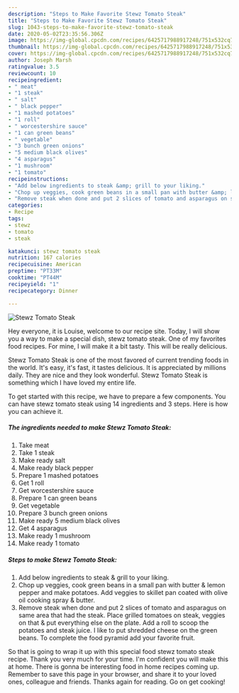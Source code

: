 ```yaml
---
description: "Steps to Make Favorite Stewz Tomato Steak"
title: "Steps to Make Favorite Stewz Tomato Steak"
slug: 1043-steps-to-make-favorite-stewz-tomato-steak
date: 2020-05-02T23:35:56.306Z
image: https://img-global.cpcdn.com/recipes/6425717988917248/751x532cq70/stewz-tomato-steak-recipe-main-photo.jpg
thumbnail: https://img-global.cpcdn.com/recipes/6425717988917248/751x532cq70/stewz-tomato-steak-recipe-main-photo.jpg
cover: https://img-global.cpcdn.com/recipes/6425717988917248/751x532cq70/stewz-tomato-steak-recipe-main-photo.jpg
author: Joseph Marsh
ratingvalue: 3.5
reviewcount: 10
recipeingredient:
- " meat"
- "1 steak"
- " salt"
- " black pepper"
- "1 mashed potatoes"
- "1 roll"
- " worcestershire sauce"
- "1 can green beans"
- " vegetable"
- "3 bunch green onions"
- "5 medium black olives"
- "4 asparagus"
- "1 mushroom"
- "1 tomato"
recipeinstructions:
- "Add below ingredients to steak &amp; grill to your liking."
- "Chop up veggies, cook green beans in a small pan with butter &amp; lemon pepper and make potatoes. Add veggies to skillet pan coated with olive oil cooking spray &amp; butter."
- "Remove steak when done and put 2 slices of tomato and asparagus on same area that had the steak. Place grilled tomatoes on steak, veggies on that &amp; put everything else on the plate. Add a roll to scoop the potatoes and steak juice. I like to put shredded cheese on the green beans. To complete the food pyramid add your favorite fruit."
categories:
- Recipe
tags:
- stewz
- tomato
- steak

katakunci: stewz tomato steak 
nutrition: 167 calories
recipecuisine: American
preptime: "PT33M"
cooktime: "PT44M"
recipeyield: "1"
recipecategory: Dinner

---
```



![Stewz Tomato Steak](https://img-global.cpcdn.com/recipes/6425717988917248/751x532cq70/stewz-tomato-steak-recipe-main-photo.jpg)

Hey everyone, it is Louise, welcome to our recipe site. Today, I will show you a way to make a special dish, stewz tomato steak. One of my favorites food recipes. For mine, I will make it a bit tasty. This will be really delicious.



Stewz Tomato Steak is one of the most favored of current trending foods in the world. It's easy, it's fast, it tastes delicious. It is appreciated by millions daily. They are nice and they look wonderful. Stewz Tomato Steak is something which I have loved my entire life.


To get started with this recipe, we have to prepare a few components. You can have stewz tomato steak using 14 ingredients and 3 steps. Here is how you can achieve it.

<!--inarticleads1-->

##### The ingredients needed to make Stewz Tomato Steak:

1. Take  meat
1. Take 1 steak
1. Make ready  salt
1. Make ready  black pepper
1. Prepare 1 mashed potatoes
1. Get 1 roll
1. Get  worcestershire sauce
1. Prepare 1 can green beans
1. Get  vegetable
1. Prepare 3 bunch green onions
1. Make ready 5 medium black olives
1. Get 4 asparagus
1. Make ready 1 mushroom
1. Make ready 1 tomato




<!--inarticleads2-->

##### Steps to make Stewz Tomato Steak:

1. Add below ingredients to steak &amp; grill to your liking.
1. Chop up veggies, cook green beans in a small pan with butter &amp; lemon pepper and make potatoes. Add veggies to skillet pan coated with olive oil cooking spray &amp; butter.
1. Remove steak when done and put 2 slices of tomato and asparagus on same area that had the steak. Place grilled tomatoes on steak, veggies on that &amp; put everything else on the plate. Add a roll to scoop the potatoes and steak juice. I like to put shredded cheese on the green beans. To complete the food pyramid add your favorite fruit.




So that is going to wrap it up with this special food stewz tomato steak recipe. Thank you very much for your time. I'm confident you will make this at home. There is gonna be interesting food in home recipes coming up. Remember to save this page in your browser, and share it to your loved ones, colleague and friends. Thanks again for reading. Go on get cooking!
